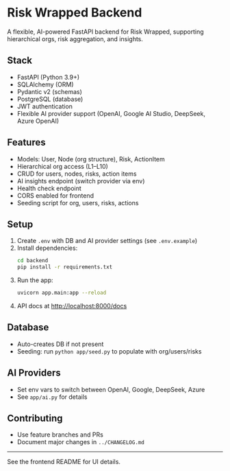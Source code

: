 # Risk Wrapped Backend

A flexible, AI-powered FastAPI backend for Risk Wrapped, supporting hierarchical orgs, risk aggregation, and insights.

## Stack
- FastAPI (Python 3.9+)
- SQLAlchemy (ORM)
- Pydantic v2 (schemas)
- PostgreSQL (database)
- JWT authentication
- Flexible AI provider support (OpenAI, Google AI Studio, DeepSeek, Azure OpenAI)

## Features
- Models: User, Node (org structure), Risk, ActionItem
- Hierarchical org access (L1–L10)
- CRUD for users, nodes, risks, action items
- AI insights endpoint (switch provider via env)
- Health check endpoint
- CORS enabled for frontend
- Seeding script for org, users, risks, actions

## Setup
1. Create `.env` with DB and AI provider settings (see `.env.example`)
2. Install dependencies:
   ```bash
   cd backend
   pip install -r requirements.txt
   ```
3. Run the app:
   ```bash
   uvicorn app.main:app --reload
   ```
4. API docs at [http://localhost:8000/docs](http://localhost:8000/docs)

## Database
- Auto-creates DB if not present
- Seeding: run `python app/seed.py` to populate with org/users/risks

## AI Providers
- Set env vars to switch between OpenAI, Google, DeepSeek, Azure
- See `app/ai.py` for details

## Contributing
- Use feature branches and PRs
- Document major changes in `../CHANGELOG.md`

---
See the frontend README for UI details. 